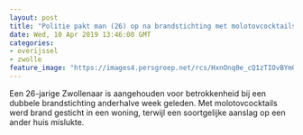 ```yaml
---
layout: post
title: "Politie pakt man (26) op na brandstichting met molotovcocktails in Zwolle"
date: Wed, 10 Apr 2019 13:46:00 GMT
categories: 
- overijssel 
- zwolle 
feature_image: "https://images4.persgroep.net/rcs/HxnOnq0e_cQ1zTIOvBYmQ27q7uo/diocontent/144512756/_fitwidth/400/?appId=21791a8992982cd8da851550a453bd7f&quality=0.7"
---
```


Een 26-jarige Zwollenaar is aangehouden voor betrokkenheid bij een dubbele brandstichting anderhalve week geleden. Met molotovcocktails werd brand gesticht in een woning, terwijl een soortgelijke aanslag op een ander huis mislukte.
